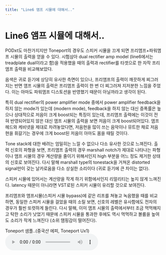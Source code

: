 ```yaml
---
title: "Line6 앰프 시뮬에 대해서.."
---
```

# Line6 앰프 시뮬에 대해서..


PODxt도 마찬가지지만 Toneport의 경우도 스피커 시뮬을 끄게 되면 프리앰프+파워앰프 시뮬의 출력을 얻을 수 있다. 시험삼아 dual rectifier amp model (line6에서는 treadplate dual이라고 함)을 적용했을 때의 출력과 rectifier를 타겟으로 한 자작 프리앰프 출력을 비교해보았다.

음색은 귀로 듣기에 상당히 유사한 측면이 있으나, 프리앰프의 출력이 깨끗하게 찌그러지는 반면 앰프 시뮬의 출력은 프리앰프 출력이 한 번 더 찌그러져 지저분한 느낌을 주었다. 이는 아마도 파워앰프 디스토션을 반영했기 때문이 아닐까라고 생각이 된다.


특히 dual rectifier의 power amplifier mode 중에서 power amplifier feedback을 하지 않는 mode가 있는데 (modern mode), feedback을 하지 않는 대신 증폭률은 높으나 상대적으로 저음이 크게 boost되는 특징이 있는데, 프리앰프 출력에는 이것이 전혀 반영되어있지 않은 대신 앰프 시뮬의 출력을 보면 저음이 크게 boost되어있다. 앰프헤드와 케비넷을 제대로 차려놓았다면, 저음현을 많이 쓰는 음악이나 뮤트한 채로 저음현을 휘갈기는 경우에 크게 boost된 저음이 아마도 몸을 때릴 것이다.

Tone stack에 대한 배려는 엄밀히는 느낄 수 없으나 다소 유사한 것으로 느껴진다. 출력 신호의 파형을 보면, 프리앰프 출력의 경우 marshall notch가 제대로 나타나는 파형이나 앰프 시뮬의 경우 계산량을 줄이기 위해서인지 high 부분을 어느 정도 제거한 상태의 신호로 보여진다. 다시 말해 marshall type의 tonestack을 거쳐온 distorted signal만이 갖는 날카로움을 다소 상실한 소리이다 (귀로 듣기에 큰 차이는 없다).

스피커 시뮬에 있어서는 계산량을 작게 하기 위함에서인지 리얼리티는 높지 않게 느껴진다. latency 때문이 아니라면 VST로된 스피커 시뮬이 유리할 것으로 보여진다. 

프리앰프와 앰프시뮬(스피커 시뮬 bypass)에 같은 리프를 쳐놓고 녹음했을 때를 비교하면, 동일한 스피커 시뮬을 걸었을 때의 소릴 보면, 신호의 레벨은 유사함에도 전자의 경우가 훨씬 또렷하게 들린다. 다시 말해, 이미 앰프 시뮬의 출력에서부터 조금 먹먹해지고 탁한 소리가 낫었기 때문에 스피커 시뮬을 통과한 후에도 역시 먹먹하고 볼륨을 높여도 소리가 작게 느껴진다 (소위 땜핑감이 떨어진다).

Toneport 샘플..(중국산 에피, Toneport Ux1)
<audio src="/assets/images/9a2ce32f4c2fc6a93f832dba68ac29b1.mp3" controls preload></audio>




